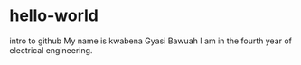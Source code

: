 # hello-world
intro to github
My name is kwabena Gyasi Bawuah 
I am in the fourth year of electrical engineering.



